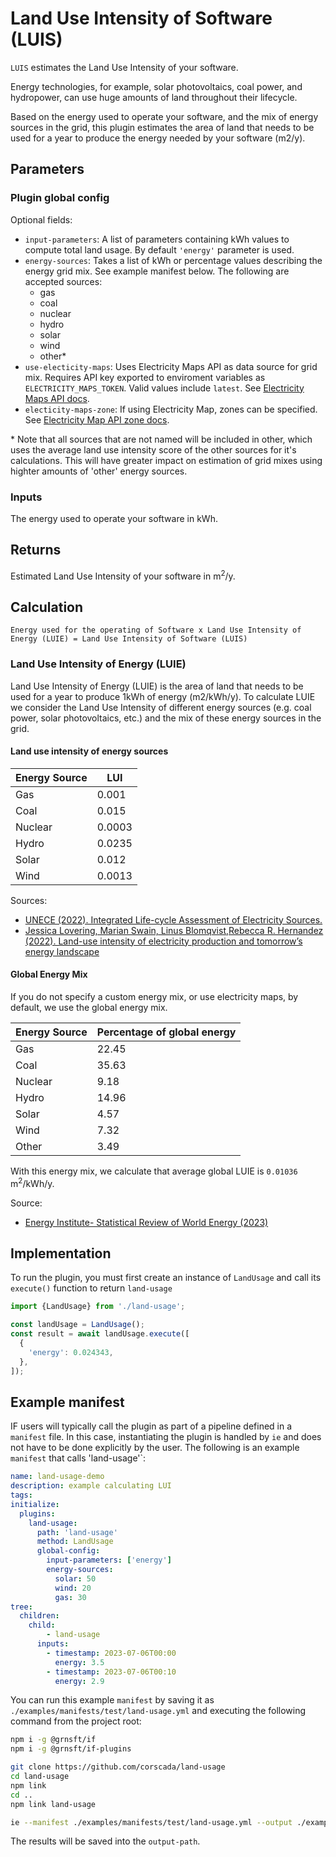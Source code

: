 # Land Use Intensity of Software (LUIS)

`LUIS` estimates the Land Use Intensity of your software.

Energy technologies, for example, solar photovoltaics, coal power, and hydropower, can use huge amounts of land throughout their lifecycle.

Based on the energy used to operate your software, and the mix of energy sources in the grid, this plugin estimates the area of land that needs to be used for a year to produce the energy needed by your software (m2/y).

## Parameters

### Plugin global config

Optional fields:

- `input-parameters`: A list of parameters containing kWh values to compute total land usage.
 By default `'energy'` parameter is used.
- `energy-sources`: Takes a list of kWh or percentage values describing the energy grid mix. See example manifest below. The following are accepted sources:
  - gas
  - coal
  - nuclear
  - hydro
  - solar
  - wind
  - other*
- `use-electicity-maps`: Uses Electricity Maps API as data source for grid mix. Requires API key exported to enviroment variables as `ELECTRICITY_MAPS_TOKEN`. Valid values include `latest`. See [Electricity Maps API docs](https://static.electricitymaps.com/api/docs/index.html).
- `electicity-maps-zone`: If using Electricity Map, zones can be specified. See [Electricity Map API zone docs](https://static.electricitymaps.com/api/docs/index.html#zones).

\* Note that all sources that are not named will be included in other, which uses the average land use intensity score of the other sources for it's calculations. This will have greater impact on estimation of grid mixes using highter amounts of 'other' energy sources.

### Inputs

The energy used to operate your software in kWh.

## Returns

Estimated Land Use Intensity of your software in m<sup>2</sup>/y.

## Calculation
```pseudocode
Energy used for the operating of Software x Land Use Intensity of Energy (LUIE) = Land Use Intensity of Software (LUIS)
```
### Land Use Intensity of Energy (LUIE)

Land Use Intensity of Energy (LUIE) is the area of land that needs to be used for a year to produce 1kWh of energy (m2/kWh/y). To calculate LUIE we consider the Land Use Intensity of different energy sources (e.g. coal power, solar photovoltaics, etc.) and the mix of these energy sources in the grid.

#### Land use intensity of energy sources

| Energy Source | LUI      |
|---------------|----------|
| Gas           | 0.001    |
| Coal          | 0.015    |
| Nuclear       | 0.0003   |
| Hydro         | 0.0235   |
| Solar         | 0.012    |
| Wind          | 0.0013   |

Sources:
- [UNECE (2022). Integrated Life-cycle Assessment
of Electricity Sources.](https://unece.org/sites/default/files/2022-04/LCA_3_FINAL%20March%202022.pdf)
- [Jessica Lovering, Marian Swain, Linus Blomqvist,Rebecca R. Hernandez (2022). Land-use intensity of electricity production and tomorrow’s energy landscape](https://journals.plos.org/plosone/article?id=10.1371/journal.pone.0270155#sec004)

#### Global Energy Mix
If you do not specify a custom energy mix, or use electricity maps, by default, we use the global energy mix.

| Energy Source | Percentage of global energy |
|---------------|-----------------------------|
| Gas           | 22.45                       |
| Coal          | 35.63                       |
| Nuclear       | 9.18                        |
| Hydro         | 14.96                       |
| Solar         | 4.57                        |
| Wind          | 7.32                        |
| Other         | 3.49                        |

With this energy mix, we calculate that average global LUIE is `0.01036` m<sup>2</sup>/kWh/y.

Source:
- [Energy Institute- Statistical Review of World Energy (2023)](https://www.energyinst.org/statistical-review)


## Implementation

To run the plugin, you must first create an instance of `LandUsage` and call its `execute()` function to return `land-usage`

```typescript
import {LandUsage} from './land-usage';

const landUsage = LandUsage();
const result = await landUsage.execute([
  {
    'energy': 0.024343,
  },
]);
```

## Example manifest

IF users will typically call the plugin as part of a pipeline defined in a `manifest`
file. In this case, instantiating the plugin is handled by
`ie` and does not have to be done explicitly by the user.
The following is an example `manifest` that calls 'land-usage'`:

```yaml
name: land-usage-demo
description: example calculating LUI
tags:
initialize:
  plugins:
    land-usage:
      path: 'land-usage'
      method: LandUsage
      global-config:
        input-parameters: ['energy']
        energy-sources:
          solar: 50
          wind: 20
          gas: 30
tree:
  children:
    child:
        - land-usage
      inputs:
        - timestamp: 2023-07-06T00:00
          energy: 3.5
        - timestamp: 2023-07-06T00:10
          energy: 2.9
```

You can run this example `manifest` by saving it as `./examples/manifests/test/land-usage.yml` and executing the following command from the project root:

```sh
npm i -g @grnsft/if
npm i -g @grnsft/if-plugins

git clone https://github.com/corscada/land-usage
cd land-usage
npm link
cd ..
npm link land-usage

ie --manifest ./examples/manifests/test/land-usage.yml --output ./examples/outputs/land-usage.yml
```

The results will be saved into the `output-path`.

